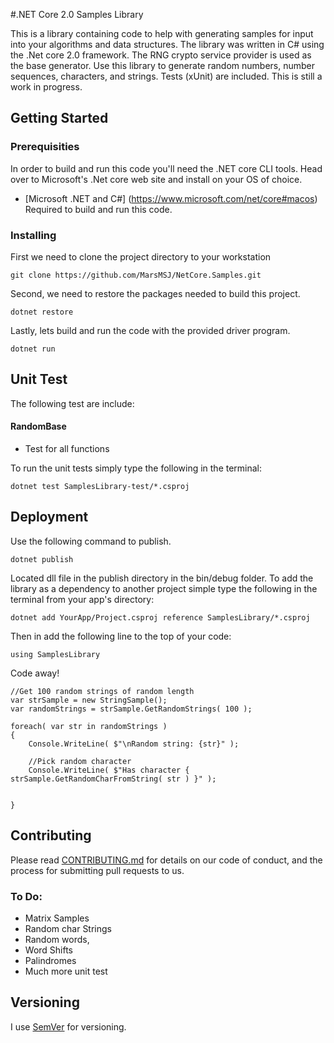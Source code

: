 
#.NET Core 2.0 Samples Library

This is a library containing code to help with generating samples for input into your algorithms and data structures.  The library was written in C# using the .Net core 2.0 framework. The RNG crypto service provider is used as the base generator. Use this library to generate random numbers, number sequences, characters, and strings. Tests (xUnit) are included. This is still a work in progress.

## Getting Started

### Prerequisities

In order to build and run this code you'll need the .NET core CLI tools. Head over to Microsoft's .Net core web site and install on your OS of choice.

* [Microsoft .NET and C#] (https://www.microsoft.com/net/core#macos) Required to build and run this code.

### Installing

First we need to clone the project directory to your workstation

```
git clone https://github.com/MarsMSJ/NetCore.Samples.git
```

Second, we need to restore the packages needed to build this project.
```
dotnet restore
```

Lastly, lets build and run the code with the provided driver program.
```
dotnet run
```

## Unit Test

The following test are include:

#### RandomBase 
- Test for all functions

To run the unit tests simply type the following in the terminal:
```
dotnet test SamplesLibrary-test/*.csproj
```


## Deployment

Use the following command to publish.
```
dotnet publish
```

Located dll file in the publish directory in the bin/debug folder. To add the library as a dependency to another project simple type the following in the terminal from your app's directory:
```
dotnet add YourApp/Project.csproj reference SamplesLibrary/*.csproj
```

Then in add the following line to the top of your code:
```
using SamplesLibrary
```

Code away!
```
//Get 100 random strings of random length
var strSample = new StringSample();
var randomStrings = strSample.GetRandomStrings( 100 );

foreach( var str in randomStrings )
{
	Console.WriteLine( $"\nRandom string: {str}" );
	
	//Pick random character
	Console.WriteLine( $"Has character { strSample.GetRandomCharFromString( str ) }" );
	
	
}
```



## Contributing
Please read [CONTRIBUTING.md](https://gist.github.com/PurpleBooth/b24679402957c63ec426) for details on our code of conduct, and the process for submitting pull requests to us.

### To Do:
* Matrix Samples
* Random char Strings
* Random words,
* Word Shifts 
* Palindromes
* Much more unit test


## Versioning

I use [SemVer](http://semver.org/) for versioning. 

